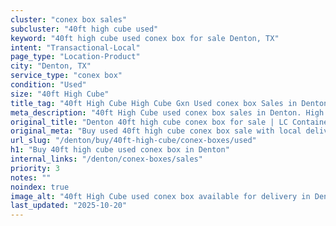 ```yaml
---
cluster: "conex box sales"
subcluster: "40ft high cube used"
keyword: "40ft high cube used conex box for sale Denton, TX"
intent: "Transactional-Local"
page_type: "Location-Product"
city: "Denton, TX"
service_type: "conex box"
condition: "Used"
size: "40ft High Cube"
title_tag: "40ft High Cube High Cube Gxn Used conex box Sales in Denton | LC Container"
meta_description: "40ft High Cube used conex box sales in Denton. High cube containers with extra height. Fast delivery, competitive pricing. Serving conex boxes area. Quote ID: JG6. Call (214) 524-4168 for your free quote today."
original_title: "Denton 40ft high cube conex box for sale | LC Container"
original_meta: "Buy used 40ft high cube conex box sale with local delivery in Denton, TX. LC Container — local Since 2003. Request a fast quote today."
url_slug: "/denton/buy/40ft-high-cube/conex-boxes/used"
h1: "Buy 40ft high cube used conex box in Denton"
internal_links: "/denton/conex-boxes/sales"
priority: 3
notes: ""
noindex: true
image_alt: "40ft High Cube used conex box available for delivery in Denton"
last_updated: "2025-10-20"
---
```


<!-- TODO: Add unique city/inventory copy, images, and internal links here. -->
